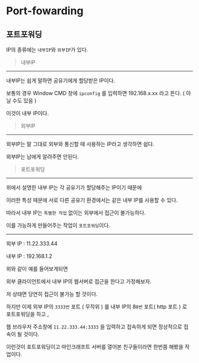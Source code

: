 # Port-fowarding

## 포트포워딩

IP의 종류에는 `내부IP`와 `외부IP`가 있다.

> 내부IP
> 

---

내부IP는 쉽게 말하면 공유기에게 할당받은 IP이다.

보통의 경우 Window CMD 창에 `ipconfig` 를 입력하면 192.168.x.xx 라고 뜬다. ( 아닐 수도 있음 )

이것이 내부 IP이다.

> 외부IP
> 

---

외부IP는 말 그대로 외부와 통신할 때 사용하는 IP라고 생각하면 쉽다.

외부IP는 남에게 알려주면 안된다.

> 포트포워딩
> 

---

위에서 설명한 내부 IP는 각 공유기가 할당해주는 IP이기 때문에

이러한 특성 때문에 서로 다른 공유기 환경에서는 같은 내부 IP를 사용할 수 있다.

따라서 내부 IP는 `특별한 작업` 없이는 외부에서 접근이 불가능하다.

이를 가능하게 만들어주는 작업이 `포트포워딩`이다.

---

외부 IP : 11.22.333.44

내부 IP : 192.168.1.2

위와 같이 예를 들어보게되면

외부 클라이언트에서 내부 IP의 웹서버로 접근을 한다고 가정해보자.

저 상태면 당연히 접근이 불가능 할 것이다.

하지만 이제 외부 IP의 `3333번` 포트 ( 무작위 ) 를 내부 IP의 8`0번` 포트( http 포트 ) 로 포트포워딩을 하고 ,

웹 브라우저 주소창에 `11.22.333.44:3333` 을 입력하고 접속하게 되면 정상적으로 접속이 될 것이다.

이런것이 포트포워딩이고 마인크래프트 서버를 열어본 친구들이라면 한번쯤 해봤을 작업이다.